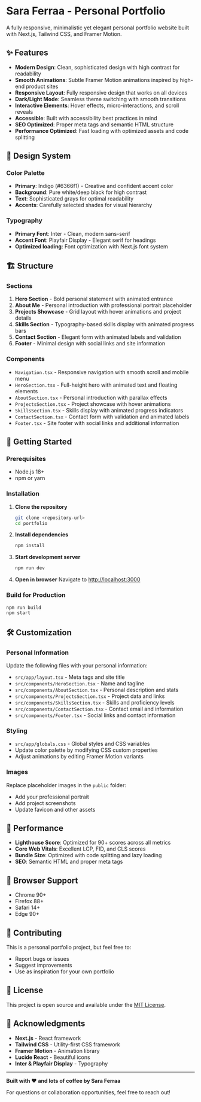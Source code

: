 # Sara Ferraa - Personal Portfolio

A fully responsive, minimalistic yet elegant personal portfolio website built with Next.js, Tailwind CSS, and Framer Motion.

## ✨ Features

- **Modern Design**: Clean, sophisticated design with high contrast for readability
- **Smooth Animations**: Subtle Framer Motion animations inspired by high-end product sites
- **Responsive Layout**: Fully responsive design that works on all devices
- **Dark/Light Mode**: Seamless theme switching with smooth transitions
- **Interactive Elements**: Hover effects, micro-interactions, and scroll reveals
- **Accessible**: Built with accessibility best practices in mind
- **SEO Optimized**: Proper meta tags and semantic HTML structure
- **Performance Optimized**: Fast loading with optimized assets and code splitting

## 🎨 Design System

### Color Palette
- **Primary**: Indigo (#6366f1) - Creative and confident accent color
- **Background**: Pure white/deep black for high contrast
- **Text**: Sophisticated grays for optimal readability
- **Accents**: Carefully selected shades for visual hierarchy

### Typography
- **Primary Font**: Inter - Clean, modern sans-serif
- **Accent Font**: Playfair Display - Elegant serif for headings
- **Optimized loading**: Font optimization with Next.js font system

## 🏗️ Structure

### Sections
1. **Hero Section** - Bold personal statement with animated entrance
2. **About Me** - Personal introduction with professional portrait placeholder
3. **Projects Showcase** - Grid layout with hover animations and project details
4. **Skills Section** - Typography-based skills display with animated progress bars
5. **Contact Section** - Elegant form with animated labels and validation
6. **Footer** - Minimal design with social links and site information

### Components
- `Navigation.tsx` - Responsive navigation with smooth scroll and mobile menu
- `HeroSection.tsx` - Full-height hero with animated text and floating elements
- `AboutSection.tsx` - Personal introduction with parallax effects
- `ProjectsSection.tsx` - Project showcase with hover animations
- `SkillsSection.tsx` - Skills display with animated progress indicators
- `ContactSection.tsx` - Contact form with validation and animated labels
- `Footer.tsx` - Site footer with social links and additional information

## 🚀 Getting Started

### Prerequisites
- Node.js 18+ 
- npm or yarn

### Installation

1. **Clone the repository**
   ```bash
   git clone <repository-url>
   cd portfolio
   ```

2. **Install dependencies**
   ```bash
   npm install
   ```

3. **Start development server**
   ```bash
   npm run dev
   ```

4. **Open in browser**
   Navigate to [http://localhost:3000](http://localhost:3000)

### Build for Production

```bash
npm run build
npm start
```

## 🛠️ Customization

### Personal Information
Update the following files with your personal information:
- `src/app/layout.tsx` - Meta tags and site title
- `src/components/HeroSection.tsx` - Name and tagline
- `src/components/AboutSection.tsx` - Personal description and stats
- `src/components/ProjectsSection.tsx` - Project data and links
- `src/components/SkillsSection.tsx` - Skills and proficiency levels
- `src/components/ContactSection.tsx` - Contact email and information
- `src/components/Footer.tsx` - Social links and contact information

### Styling
- `src/app/globals.css` - Global styles and CSS variables
- Update color palette by modifying CSS custom properties
- Adjust animations by editing Framer Motion variants

### Images
Replace placeholder images in the `public` folder:
- Add your professional portrait
- Add project screenshots
- Update favicon and other assets

## 🎯 Performance

- **Lighthouse Score**: Optimized for 90+ scores across all metrics
- **Core Web Vitals**: Excellent LCP, FID, and CLS scores
- **Bundle Size**: Optimized with code splitting and lazy loading
- **SEO**: Semantic HTML and proper meta tags

## 📱 Browser Support

- Chrome 90+
- Firefox 88+
- Safari 14+
- Edge 90+

## 🤝 Contributing

This is a personal portfolio project, but feel free to:
- Report bugs or issues
- Suggest improvements
- Use as inspiration for your own portfolio

## 📄 License

This project is open source and available under the [MIT License](LICENSE).

## 🙏 Acknowledgments

- **Next.js** - React framework
- **Tailwind CSS** - Utility-first CSS framework
- **Framer Motion** - Animation library
- **Lucide React** - Beautiful icons
- **Inter & Playfair Display** - Typography

---

**Built with ❤️ and lots of coffee by Sara Ferraa**

For questions or collaboration opportunities, feel free to reach out!